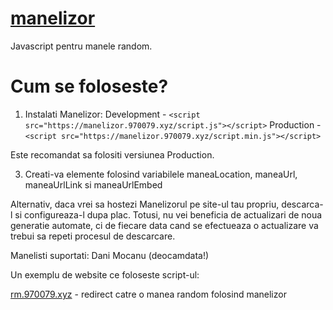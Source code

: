 # <a href="https://github.com/Wreeper/manelizor">manelizor</a>
Javascript pentru manele random.
# Cum se foloseste?
1. Instalati Manelizor:
Development - ```<script src="https://manelizor.970079.xyz/script.js"></script>```
Production - ```<script src="https://manelizor.970079.xyz/script.min.js"></script>```

Este recomandat sa folositi versiunea Production.

3. Creati-va elemente folosind variabilele maneaLocation, maneaUrl, maneaUrlLink si maneaUrlEmbed

Alternativ, daca vrei sa hostezi Manelizorul pe site-ul tau propriu, descarca-l si configureaza-l dupa plac. Totusi, nu vei beneficia de actualizari de noua generatie automate, ci de fiecare data cand se efectueaza o actualizare va trebui sa repeti procesul de descarcare.

Manelisti suportati: Dani Mocanu (deocamdata!)

Un exemplu de website ce foloseste script-ul:

<a href="https://rm.970079.xyz">rm.970079.xyz</a> - redirect catre o manea random folosind manelizor
